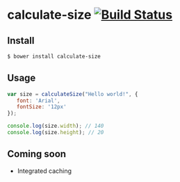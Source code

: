 calculate-size [![Build Status](https://travis-ci.org/schickling/calculate-size.png?branch=master)](https://travis-ci.org/schickling/calculate-size)
==============

## Install

```sh
$ bower install calculate-size
```

## Usage

```js
var size = calculateSize("Hello world!", {
   font: 'Arial',
   fontSize: '12px'
});

console.log(size.width); // 140
console.log(size.height); // 20
```

## Coming soon
* Integrated caching